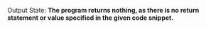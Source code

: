 Output State: **The program returns nothing, as there is no return statement or value specified in the given code snippet.**